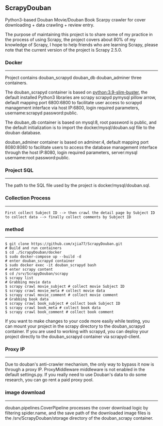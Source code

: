 ## ScrapyDouban


Python3-based Douban Movie/Douban Book Scarpy crawler for cover downloading + data crawling + review entry.

The purpose of maintaining this project is to share some of my practice in the process of using Scrapy, the project covers about 80% of my knowledge of Scrapy, I hope to help friends who are learning Scrapy, please note that the current version of the project is Scrapy 2.5.0.


### Docker
-------
Project contains douban_scrapyd douban_db douban_adminer three containers.

The douban_scrapyd container is based on [python:3.9-slim-buster](https://pythonspeed.com/articles/base-image-python-docker-images/), the default installed Python3 libraries are scrapy scrapyd pymysql pillow arrow, default mapping port 6800:6800 to facilitate user access to scrapyd management interface via host IP:6800, login required parameters, username:scrapyd password:public.

The douban_db container is based on mysql:8, root password is public, and the default initialization is to import the docker/mysql/douban.sql file to the douban database.

douban_adminer container is based on adminer:4, default mapping port 8080:8080 to facilitate users to access the database management interface through the host IP:8080, login required parameters, server:mysql username:root password:public.



### Project SQL
------

The path to the SQL file used by the project is docker/mysql/douban.sql.

### Collection Process
-------

    First collect Subject ID --> then crawl the detail page by Subject ID to collect data --> finally collect comments by Subject ID

### method
-------
    $ git clone https://github.com/xjia77/ScrapyDouban.git
    # Build and run containers
    $ cd ./ScrapyDouban/docker
    $ sudo docker-compose up --build -d
    # enter douban_scrapyd container
    $ sudo docker exec -it douban_scrapyd bash
    # enter scrapy content
    $ cd /srv/ScrapyDouban/scrapy
    $ scrapy list
    # Grabbing movie data
    $ scrapy crawl movie_subject # collect movie Subject ID
    $ scrapy crawl movie_meta # collect movie data
    $ scrapy crawl movie_comment # collect movie comment
    # Grabbing book data
    $ scrapy crawl book_subject # collect book Subject ID
    $ scrapy crawl book_meta # collect book data
    $ scrapy crawl book_comment # collect book comment

If you want to make changes to your code more easily while testing, you can mount your project in the scrapy directory to the douban_scrapyd container.
If you are used to working with scrapyd, you can deploy your project directly to the douban_scrapyd container via scrapyd-client.

### Proxy IP
--------

Due to douban's anti-crawler mechanism, the only way to bypass it now is through a proxy IP. ProxyMiddleware middleware is not enabled in the default settings.py. If you really need to use Douban's data to do some research, you can go rent a paid proxy pool.


### image download
--------

douban.pipelines.CoverPipeline processes the cover download logic by filtering spider.name, and the save path of the downloaded image files is the /srv/ScrapyDouban/storage directory of the douban_scrapy container.
